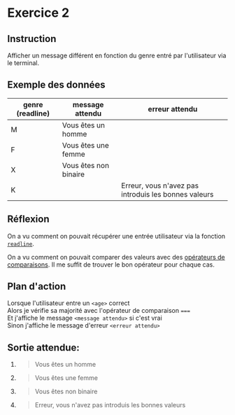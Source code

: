 # Exercice 2

## Instruction

Afficher un message différent en fonction du genre entré par l'utilisateur via
le terminal.

## Exemple des données

| genre (readline) | message attendu       | erreur attendu                                       |
| ---------------- | --------------------- | ---------------------------------------------------- |
| M                | Vous êtes un homme    |                                                      |
| F                | Vous êtes une femme   |                                                      |
| X                | Vous êtes non binaire |                                                      |
| K                |                       | Erreur, vous n'avez pas introduis les bonnes valeurs |

## Réflexion

On a vu comment on pouvait récupérer une entrée utilisateur via la fonction
[`readline`](https://www.php.net/manual/fr/function.readline.php).

On a vu comment on pouvait comparer des valeurs avec des [opérateurs de comparaisons](https://www.php.net/manual/fr/language.operators.comparison.php).
Il me suffit de trouver le bon opérateur pour chaque cas.

## Plan d'action

Lorsque l'utilisateur entre un `<age>` correct  
Alors je vérifie sa majorité avec l'opérateur de comparaison `===`  
Et j'affiche le message `<message attendu>` si c'est vrai  
Sinon j'affiche le message d'erreur `<erreur attendu>`

## Sortie attendue:

1. > Vous êtes un homme

2. > Vous êtes une femme

3. > Vous êtes non binaire

4. > Erreur, vous n'avez pas introduis les bonnes valeurs
